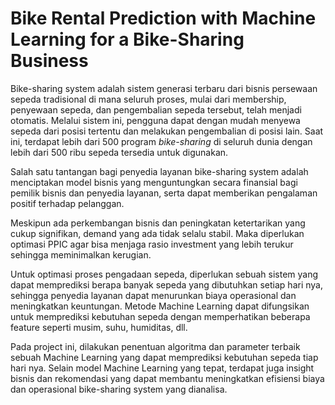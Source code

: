# Bike Rental Prediction with Machine Learning for a Bike-Sharing Business

Bike-sharing system adalah sistem generasi terbaru dari bisnis persewaan sepeda tradisional di mana seluruh proses, mulai dari membership, penyewaan sepeda, dan pengembalian sepeda tersebut, telah menjadi otomatis. Melalui sistem ini, pengguna dapat dengan mudah menyewa sepeda dari posisi tertentu dan melakukan pengembalian di posisi lain. Saat ini, terdapat lebih dari 500 program *bike-sharing* di seluruh dunia dengan lebih dari 500 ribu sepeda tersedia untuk digunakan.

Salah satu tantangan bagi penyedia layanan bike-sharing system adalah menciptakan model bisnis yang menguntungkan secara finansial bagi pemilik bisnis dan penyedia layanan, serta dapat memberikan pengalaman positif terhadap pelanggan.

Meskipun ada perkembangan bisnis dan peningkatan ketertarikan yang cukup signifikan, demand yang ada tidak selalu stabil. Maka diperlukan optimasi PPIC agar bisa menjaga rasio investment yang lebih terukur sehingga meminimalkan kerugian.

Untuk optimasi proses pengadaan sepeda, diperlukan sebuah sistem yang dapat memprediksi berapa banyak sepeda yang dibutuhkan setiap hari nya, sehingga penyedia layanan dapat menurunkan biaya operasional dan meningkatkan keuntungan. Metode Machine Learning dapat difungsikan untuk memprediksi kebutuhan sepeda dengan memperhatikan beberapa feature seperti musim, suhu, humiditas, dll.

Pada project ini, dilakukan penentuan algoritma dan parameter terbaik sebuah Machine Learning yang dapat memprediksi kebutuhan sepeda tiap hari nya. Selain model Machine Learning yang tepat, terdapat juga insight bisnis dan rekomendasi yang dapat membantu meningkatkan efisiensi biaya dan operasional bike-sharing system yang dianalisa.
